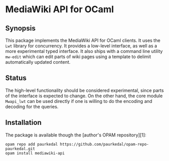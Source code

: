 # MediaWiki API for OCaml

## Synopsis

This package implements the MediaWiki API for OCaml clients.  It uses the
`Lwt` library for concurrency.  It provides a low-level interface, as well
as a more experimental typed interface.  It also ships with a command line
utility `mw-edit` which can edit parts of wiki pages using a template to
delimit automatically updated content.

## Status

The high-level functionality should be considered experimental, since parts
of the interface is expected to change.  On the other hand, the core module
`Mwapi_lwt` can be used directly if one is willing to do the encoding and
decoding for the queries.

## Installation

The package is available though the [author's OPAM repository][1]:

    opam repo add paurkedal https://github.com/paurkedal/opam-repo-paurkedal.git
    opam install mediawiki-api
